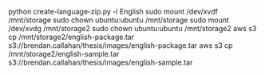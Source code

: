 python create-language-zip.py -l English
sudo mount /dev/xvdf /mnt/storage
sudo chown ubuntu:ubuntu /mnt/storage
sudo mount /dev/xvdg /mnt/storage2
sudo chown ubuntu:ubuntu /mnt/storage2
aws s3 cp /mnt/storage2/english-package.tar s3://brendan.callahan/thesis/images/english-package.tar
aws s3 cp /mnt/storage2/english-sample.tar s3://brendan.callahan/thesis/images/english-sample.tar